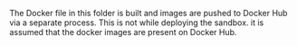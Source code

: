 The Docker file in this folder is built and images are pushed to Docker Hub via a separate process. This is not while deploying the sandbox.  it is assumed that the docker images are present on Docker Hub.
